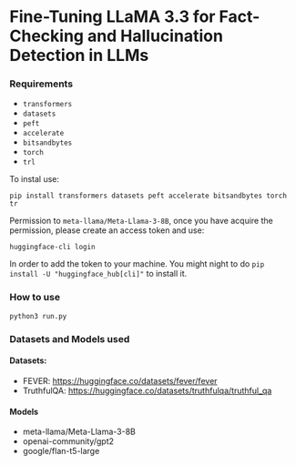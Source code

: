 # Fine-Tuning LLaMA 3.3 for Fact-Checking and Hallucination Detection in LLMs

### Requirements

- `transformers`
- `datasets`
- `peft`
- `accelerate`
- `bitsandbytes`
- `torch`
- `trl`

To instal use:

```cli
pip install transformers datasets peft accelerate bitsandbytes torch tr
```

Permission to `meta-llama/Meta-Llama-3-8B`, once you have acquire the permission, please create an access token and use:

```cli
huggingface-cli login
```

In order to add the token to your machine. You might night to do `pip install -U "huggingface_hub[cli]"` to install it.


### How to use

```cli
python3 run.py
```

### Datasets and Models used

#### Datasets:

- FEVER: https://huggingface.co/datasets/fever/fever
- TruthfulQA: https://huggingface.co/datasets/truthfulqa/truthful_qa

#### Models

- meta-llama/Meta-Llama-3-8B
- openai-community/gpt2
- google/flan-t5-large







